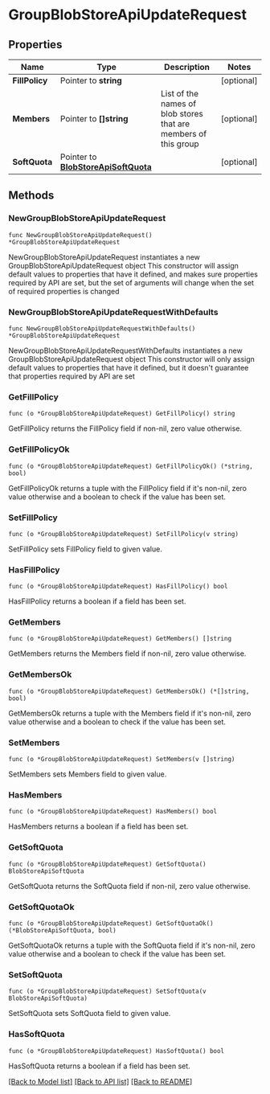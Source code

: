 # GroupBlobStoreApiUpdateRequest

## Properties

Name | Type | Description | Notes
------------ | ------------- | ------------- | -------------
**FillPolicy** | Pointer to **string** |  | [optional] 
**Members** | Pointer to **[]string** | List of the names of blob stores that are members of this group | [optional] 
**SoftQuota** | Pointer to [**BlobStoreApiSoftQuota**](BlobStoreApiSoftQuota.md) |  | [optional] 

## Methods

### NewGroupBlobStoreApiUpdateRequest

`func NewGroupBlobStoreApiUpdateRequest() *GroupBlobStoreApiUpdateRequest`

NewGroupBlobStoreApiUpdateRequest instantiates a new GroupBlobStoreApiUpdateRequest object
This constructor will assign default values to properties that have it defined,
and makes sure properties required by API are set, but the set of arguments
will change when the set of required properties is changed

### NewGroupBlobStoreApiUpdateRequestWithDefaults

`func NewGroupBlobStoreApiUpdateRequestWithDefaults() *GroupBlobStoreApiUpdateRequest`

NewGroupBlobStoreApiUpdateRequestWithDefaults instantiates a new GroupBlobStoreApiUpdateRequest object
This constructor will only assign default values to properties that have it defined,
but it doesn't guarantee that properties required by API are set

### GetFillPolicy

`func (o *GroupBlobStoreApiUpdateRequest) GetFillPolicy() string`

GetFillPolicy returns the FillPolicy field if non-nil, zero value otherwise.

### GetFillPolicyOk

`func (o *GroupBlobStoreApiUpdateRequest) GetFillPolicyOk() (*string, bool)`

GetFillPolicyOk returns a tuple with the FillPolicy field if it's non-nil, zero value otherwise
and a boolean to check if the value has been set.

### SetFillPolicy

`func (o *GroupBlobStoreApiUpdateRequest) SetFillPolicy(v string)`

SetFillPolicy sets FillPolicy field to given value.

### HasFillPolicy

`func (o *GroupBlobStoreApiUpdateRequest) HasFillPolicy() bool`

HasFillPolicy returns a boolean if a field has been set.

### GetMembers

`func (o *GroupBlobStoreApiUpdateRequest) GetMembers() []string`

GetMembers returns the Members field if non-nil, zero value otherwise.

### GetMembersOk

`func (o *GroupBlobStoreApiUpdateRequest) GetMembersOk() (*[]string, bool)`

GetMembersOk returns a tuple with the Members field if it's non-nil, zero value otherwise
and a boolean to check if the value has been set.

### SetMembers

`func (o *GroupBlobStoreApiUpdateRequest) SetMembers(v []string)`

SetMembers sets Members field to given value.

### HasMembers

`func (o *GroupBlobStoreApiUpdateRequest) HasMembers() bool`

HasMembers returns a boolean if a field has been set.

### GetSoftQuota

`func (o *GroupBlobStoreApiUpdateRequest) GetSoftQuota() BlobStoreApiSoftQuota`

GetSoftQuota returns the SoftQuota field if non-nil, zero value otherwise.

### GetSoftQuotaOk

`func (o *GroupBlobStoreApiUpdateRequest) GetSoftQuotaOk() (*BlobStoreApiSoftQuota, bool)`

GetSoftQuotaOk returns a tuple with the SoftQuota field if it's non-nil, zero value otherwise
and a boolean to check if the value has been set.

### SetSoftQuota

`func (o *GroupBlobStoreApiUpdateRequest) SetSoftQuota(v BlobStoreApiSoftQuota)`

SetSoftQuota sets SoftQuota field to given value.

### HasSoftQuota

`func (o *GroupBlobStoreApiUpdateRequest) HasSoftQuota() bool`

HasSoftQuota returns a boolean if a field has been set.


[[Back to Model list]](../README.md#documentation-for-models) [[Back to API list]](../README.md#documentation-for-api-endpoints) [[Back to README]](../README.md)


